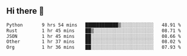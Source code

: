 ## Hi there 👋

<!--
**whirlun/whirlun** is a ✨ _special_ ✨ repository because its `README.md` (this file) appears on your GitHub profile.

Here are some ideas to get you started:

- 🔭 I’m currently working on ...
- 🌱 I’m currently learning ...
- 👯 I’m looking to collaborate on ...
- 🤔 I’m looking for help with ...
- 💬 Ask me about ...
- 📫 How to reach me: ...
- 😄 Pronouns: ...
- ⚡ Fun fact: ...
-->
<!--START_SECTION:waka-->

```txt
Python       9 hrs 54 mins   ████████████▒░░░░░░░░░░░░   48.91 %
Rust         1 hr 45 mins    ██▒░░░░░░░░░░░░░░░░░░░░░░   08.71 %
JSON         1 hr 45 mins    ██░░░░░░░░░░░░░░░░░░░░░░░   08.66 %
Other        1 hr 37 mins    ██░░░░░░░░░░░░░░░░░░░░░░░   08.02 %
Org          1 hr 36 mins    ██░░░░░░░░░░░░░░░░░░░░░░░   07.93 %
```

<!--END_SECTION:waka-->

